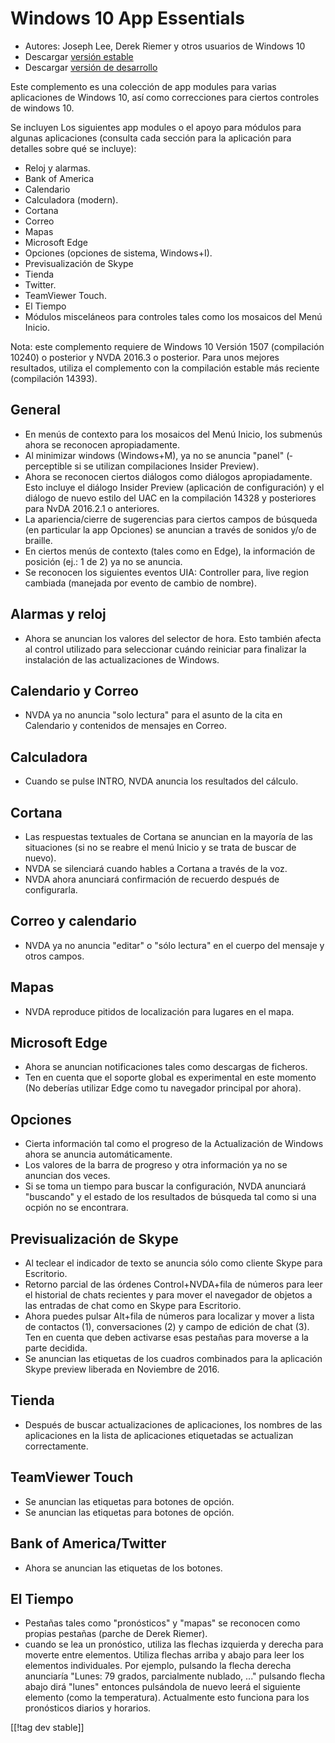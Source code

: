 # Windows 10 App Essentials #

* Autores: Joseph Lee, Derek Riemer y otros usuarios de Windows 10
* Descargar [versión estable][1]
* Descargar [versión de desarrollo][2]

Este complemento es una colección de app modules para varias aplicaciones de
Windows 10, así como correcciones para ciertos controles de windows 10.

Se incluyen Los siguientes app modules o el apoyo para módulos para algunas
aplicaciones (consulta cada sección para la aplicación para detalles sobre
qué se incluye):

* Reloj y alarmas.
* Bank of America
* Calendario
* Calculadora (modern).
* Cortana
* Correo
* Mapas
* Microsoft Edge
* Opciones (opciones de sistema, Windows+I).
* Previsualización de Skype
* Tienda
* Twitter.
* TeamViewer Touch.
* El Tiempo
* Módulos misceláneos para controles tales como los mosaicos del Menú
  Inicio.

Nota: este complemento requiere de Windows 10 Versión 1507 (compilación
10240) o posterior y NVDA 2016.3 o posterior. Para unos mejores resultados,
utiliza el complemento con la compilación estable más reciente (compilación
14393).

## General

* En menús de contexto para los mosaicos del Menú Inicio, los submenús ahora
  se reconocen apropiadamente.
* Al minimizar windows (Windows+M), ya no se anuncia "panel" ­(­perceptible
  si se utilizan compilaciones Insider Preview).
* Ahora se reconocen ciertos diálogos como diálogos apropiadamente. Esto
  incluye el diálogo Insider Preview (aplicación de configuración) y el
  diálogo de nuevo estilo del UAC en la compilación 14328 y posteriores para
  NvDA 2016.2.1 o anteriores.
* La apariencia/cierre de sugerencias para ciertos campos de búsqueda (en
  particular la app Opciones) se anuncian a través de sonidos y/o de
  braille.
* En ciertos menús de contexto (tales como en Edge), la información de
  posición (ej.: 1 de 2) ya no se anuncia.
* Se reconocen los siguientes eventos UIA: Controller para, live region
  cambiada (manejada por  evento de cambio de nombre).

## Alarmas y reloj

* Ahora se anuncian los valores del selector de hora. Esto también afecta al
  control utilizado para seleccionar cuándo reiniciar para finalizar la
  instalación de las actualizaciones de Windows.

## Calendario y Correo

* NVDA ya no anuncia "solo lectura" para el asunto de la cita en Calendario
  y contenidos de mensajes en Correo.

## Calculadora

* Cuando se pulse INTRO, NVDA anuncia los resultados del cálculo.

## Cortana

* Las respuestas textuales de Cortana se anuncian en la mayoría de las
  situaciones (si no se reabre el menú Inicio y  se trata de buscar de
  nuevo).
* NVDA se silenciará cuando hables a Cortana a través de la voz.
* NVDA ahora anunciará confirmación de recuerdo después de configurarla.

## Correo y calendario

* NVDA ya no anuncia "editar" o "sólo lectura" en el cuerpo del mensaje y
  otros campos.

## Mapas

* NVDA reproduce pitidos de localización para lugares en el mapa.

## Microsoft Edge

* Ahora se anuncian notificaciones tales como descargas de ficheros.
* Ten en cuenta que el soporte global es experimental en este momento (No
  deberías utilizar Edge como tu navegador principal por ahora).

## Opciones

* Cierta información tal como el progreso de la Actualización de Windows
  ahora se anuncia automáticamente.
* Los valores de la barra de progreso y otra información ya no se anuncian
  dos veces.
* Si se toma un tiempo para buscar la configuración, NVDA anunciará
  "buscando" y el estado de los resultados de búsqueda tal como si una
  ocpión no se encontrara.

## Previsualización de Skype

* Al teclear el indicador de texto se anuncia sólo como cliente Skype para
  Escritorio.
* Retorno parcial de las órdenes Control+NVDA+fila de números para leer el
  historial de chats recientes y para mover el navegador de objetos a las
  entradas de chat como en Skype para Escritorio.
* Ahora puedes pulsar Alt+fila de números para localizar y mover a lista de
  contactos (1), conversaciones (2) y campo de edición de chat (3). Ten en
  cuenta que deben activarse esas pestañas para moverse a la parte decidida.
* Se anuncian las etiquetas de los cuadros combinados para la aplicación
  Skype preview liberada en Noviembre de 2016.

## Tienda

* Después de buscar actualizaciones de aplicaciones, los nombres de las
  aplicaciones en la lista de aplicaciones etiquetadas se actualizan
  correctamente.

## TeamViewer Touch

* Se anuncian las etiquetas para botones de opción.
* Se anuncian las etiquetas para botones de opción.

## Bank of America/Twitter

* Ahora se anuncian las etiquetas de los botones.

## El Tiempo

* Pestañas tales como "pronósticos" y "mapas" se reconocen como propias
  pestañas (parche de Derek Riemer).
* cuando se lea un pronóstico, utiliza las flechas izquierda y derecha para
  moverte entre elementos. Utiliza flechas arriba y abajo para leer los
  elementos individuales. Por ejemplo, pulsando la flecha derecha anunciaría
  "Lunes: 79 grados, parcialmente nublado, ..." pulsando flecha abajo dirá
  "lunes" entonces pulsándola de nuevo leerá el siguiente elemento (como la
  temperatura). Actualmente esto funciona para los pronósticos diarios y
  horarios.

[[!tag dev stable]]

[1]: http://addons.nvda-project.org/files/get.php?file=w10

[2]: http://addons.nvda-project.org/files/get.php?file=w10-dev
